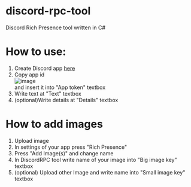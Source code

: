 # discord-rpc-tool

Discord Rich Presence tool written in C#

# How to use:
1. Create Discord app [here](https://discord.com/developers/applications)
2. Copy app id </br >
![image](https://user-images.githubusercontent.com/56148105/157492392-de6572fb-d4df-4189-a5e5-ffca905ab8b0.png)</br >
and insert it into "App token" textbox
3. Write text at "Text" textbox
4. (optional)Write details at "Details" textbox

# How to add images

1. Upload image
  1. In settings of your app press "Rich Presence"
  2. Press "Add Image(s)" and change name
  3. In DiscordRPC tool write name of your image into "Big image key" textbox
  4. (optional) Upload other Image and write name into "Small image key" textbox
